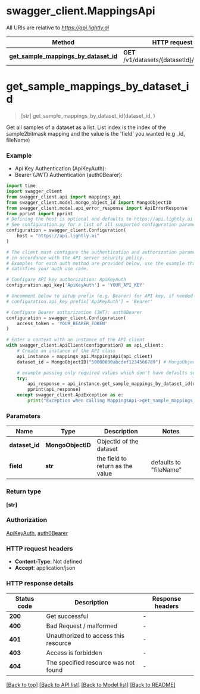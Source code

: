 # swagger_client.MappingsApi

All URIs are relative to *https://api.lightly.ai*

Method | HTTP request | Description
------------- | ------------- | -------------
[**get_sample_mappings_by_dataset_id**](MappingsApi.md#get_sample_mappings_by_dataset_id) | **GET** /v1/datasets/{datasetId}/mappings | 


# **get_sample_mappings_by_dataset_id**
> [str] get_sample_mappings_by_dataset_id(dataset_id, )



Get all samples of a dataset as a list. List index is the index of the sample2bitmask mapping and the value is the 'field' you wanted (e.g _id, fileName)

### Example

* Api Key Authentication (ApiKeyAuth):
* Bearer (JWT) Authentication (auth0Bearer):

```python
import time
import swagger_client
from swagger_client.api import mappings_api
from swagger_client.model.mongo_object_id import MongoObjectID
from swagger_client.model.api_error_response import ApiErrorResponse
from pprint import pprint
# Defining the host is optional and defaults to https://api.lightly.ai
# See configuration.py for a list of all supported configuration parameters.
configuration = swagger_client.Configuration(
    host = "https://api.lightly.ai"
)

# The client must configure the authentication and authorization parameters
# in accordance with the API server security policy.
# Examples for each auth method are provided below, use the example that
# satisfies your auth use case.

# Configure API key authorization: ApiKeyAuth
configuration.api_key['ApiKeyAuth'] = 'YOUR_API_KEY'

# Uncomment below to setup prefix (e.g. Bearer) for API key, if needed
# configuration.api_key_prefix['ApiKeyAuth'] = 'Bearer'

# Configure Bearer authorization (JWT): auth0Bearer
configuration = swagger_client.Configuration(
    access_token = 'YOUR_BEARER_TOKEN'
)

# Enter a context with an instance of the API client
with swagger_client.ApiClient(configuration) as api_client:
    # Create an instance of the API class
    api_instance = mappings_api.MappingsApi(api_client)
    dataset_id = MongoObjectID("50000000abcdef1234566789") # MongoObjectID | ObjectId of the dataset

    # example passing only required values which don't have defaults set
    try:
        api_response = api_instance.get_sample_mappings_by_dataset_id(dataset_id, )
        pprint(api_response)
    except swagger_client.ApiException as e:
        print("Exception when calling MappingsApi->get_sample_mappings_by_dataset_id: %s\n" % e)
```


### Parameters

Name | Type | Description  | Notes
------------- | ------------- | ------------- | -------------
 **dataset_id** | **MongoObjectID**| ObjectId of the dataset |
 **field** | **str**| the field to return as the value | defaults to "fileName"

### Return type

**[str]**

### Authorization

[ApiKeyAuth](../README.md#ApiKeyAuth), [auth0Bearer](../README.md#auth0Bearer)

### HTTP request headers

 - **Content-Type**: Not defined
 - **Accept**: application/json


### HTTP response details

| Status code | Description | Response headers |
|-------------|-------------|------------------|
**200** | Get successful |  -  |
**400** | Bad Request / malformed |  -  |
**401** | Unauthorized to access this resource |  -  |
**403** | Access is forbidden |  -  |
**404** | The specified resource was not found |  -  |

[[Back to top]](#) [[Back to API list]](../README.md#documentation-for-api-endpoints) [[Back to Model list]](../README.md#documentation-for-models) [[Back to README]](../README.md)

